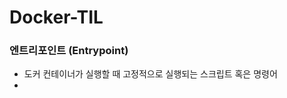 # Docker-TIL

### 엔트리포인트 (Entrypoint)

- 도커 컨테이너가 실행할 때 고정적으로 실행되는 스크립트 혹은 명령어
- 
<!--stackedit_data:
eyJoaXN0b3J5IjpbLTE5MjY1NTUzNDldfQ==
-->